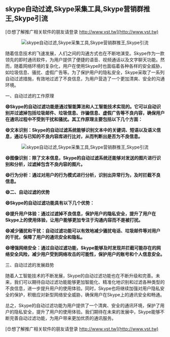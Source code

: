 ## **skype自动过滤,Skype采集工具,Skype营销群推王,Skype引流**

[😍想了解推广相关软件的朋友请登录 http://www.vst.tw](http://www.vst.tw)

 <center><img src="https://vst.tw/MP4/tuiguang/png/6.png" alt="skype自动过滤,Skype采集工具,Skype营销群推王,Skype引流"></center>

随着信息技术的飞速发展，人们之间的沟通方式也在不断地演变。Skype作为一款领先的即时通讯软件，为用户提供了便捷的语音、视频通话以及文字聊天功能。然而，随着网络环境的复杂化，用户在使用Skype时也面临着各种各样的安全威胁，如垃圾信息、骚扰、虚假广告等。为了保护用户的隐私安全，Skype采取了一系列自动过滤措施，有效地过滤了不良信息，为用户营造了一个更加清爽、安全的沟通环境。

一、自动过滤的工作原理

**😄Skype的自动过滤功能是通过智能算法和人工智能技术实现的。它可以自动识别并过滤掉包括垃圾邮件、垃圾信息、诈骗信息、虚假广告等不良内容，确保用户在通讯过程中不受到干扰和骚扰。其工作原理主要包括以下几个方面：**

**😄文本识别：Skype的自动过滤系统能够识别文本中的关键词、短语以及语义信息，通过与已知的不良内容库进行比对，从而判断出是否为不良信息。**

 <center><img src="https://vst.tw/MP4/tuiguang/png/4.png" alt="skype自动过滤,Skype采集工具,Skype营销群推王,Skype引流"></center>

**😄图像识别：除了文本信息，Skype的自动过滤系统还能够对发送的图片进行识别和分析，过滤掉包含不良内容的图片。**

**😄行为分析：通过对用户的行为模式进行分析，识别出异常行为，及时拦截不良信息。**

**😄二、自动过滤的优势**

**😄Skype的自动过滤功能具有以下几个优势：**

**😄提升用户体验：通过过滤掉不良信息，保护用户的隐私安全，提升了用户在Skype上的使用体验，让用户能够更加专注于沟通内容而不是被打扰。**

**😄减少骚扰和干扰：自动过滤功能可以有效地减少骚扰电话、垃圾邮件等对用户的干扰，保障了用户的通讯安全和隐私。**

**😄增强网络安全：通过自动过滤功能，Skype能够及时发现并拦截可能存在的网络安全风险，减少用户受到网络攻击的可能性，保护用户的账号和个人信息安全。**

三、自动过滤的发展趋势

随着人工智能技术的不断发展，Skype的自动过滤功能也在不断升级和完善。未来，我们可以期待自动过滤功能能够更加智能化、精准化地识别和过滤各种类型的不良信息，进一步提升用户的使用体验。同时，Skype也将继续加强对用户隐私安全的保护，积极应对新型网络安全威胁，确保用户在Skype上的通讯安全和畅通。

总之，Skype的自动过滤功能为用户提供了一个清爽、安全的通讯环境，保护了用户的隐私安全，提升了用户的使用体验。我们期待在未来的发展中，Skype能够不断完善自动过滤功能，为用户带来更加优质的通讯服务。

[😍想了解推广相关软件的朋友请登录 http://www.vst.tw](http://www.vst.tw)



